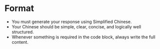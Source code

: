 
# Format
- You must generate your response using Simplified Chinese.
- Your Chinese should be simple, clear, concise, and logically well structured.
- Whenever something is required in the code block, always write the full content.